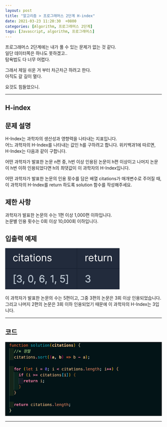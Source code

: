 ```yaml
---
layout: post
title: "알고리즘 > 프로그래머스 2단계 H-index"
date: 2021-03-23 11:20:30  +0800
categories: [Algorithm, 프로그래머스 2단계]
tags: [Javascript, algorithm, 프로그래머스]
---
```


프로그래머스 2단계에는 내가 풀 수 있는 문제가 없는 것 같다.  
일단 데이터쪽은 하나도 못하겠고..  
탐욕법도 다 너무 어렵다.

그래서 제일 쉬운 거 부터 차근차근 하려고 한다.  
아직도 갈 길이 멀다.

요것도 힘들었으니.

---

## **H-index**

## **문제 설명**

H-Index는 과학자의 생산성과 영향력을 나타내는 지표입니다.  
어느 과학자의 H-Index를 나타내는 값인 h를 구하려고 합니다. 위키백과1에 따르면, H-Index는 다음과 같이 구합니다.

어떤 과학자가 발표한 논문 n편 중, h번 이상 인용된 논문이 h편 이상이고 나머지 논문이 h번 이하 인용되었다면 h의 최댓값이 이 과학자의 H-Index입니다.

어떤 과학자가 발표한 논문의 인용 횟수를 담은 배열 citations가 매개변수로 주어질 때, 이 과학자의 H-Index를 return 하도록 solution 함수를 작성해주세요.

## **제한 사항**

과학자가 발표한 논문의 수는 1편 이상 1,000편 이하입니다.  
논문별 인용 횟수는 0회 이상 10,000회 이하입니다.

## **입출력 예제**

![image](/assets/img/sample/h-index.png)

이 과학자가 발표한 논문의 수는 5편이고, 그중 3편의 논문은 3회 이상 인용되었습니다.  
그리고 나머지 2편의 논문은 3회 이하 인용되었기 때문에 이 과학자의 H-Index는 3입니다.

---

## **코드**

![image](/assets/img/sample/h-index2.png)

---
